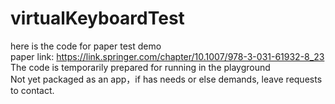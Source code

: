 # virtualKeyboardTest
here is the code for paper test demo  <br>
paper link: https://link.springer.com/chapter/10.1007/978-3-031-61932-8_23  <br>
The code is temporarily prepared for running in the playground  <br>
Not yet packaged as an app，if has needs or else demands, leave requests to contact.
